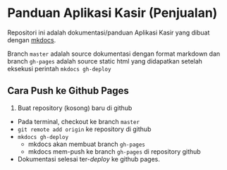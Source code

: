 # Panduan Aplikasi Kasir (Penjualan)

Repositori ini adalah dokumentasi/panduan Aplikasi Kasir yang dibuat dengan [mkdocs](http://www.mkdocs.org).

Branch `master` adalah source dokumentasi dengan format markdown dan branch `gh-pages` adalah source static html yang didapatkan setelah eksekusi perintah `mkdocs gh-deploy`

## Cara Push ke Github Pages
1.  Buat repository (kosong) baru di github
*  Pada terminal, checkout ke branch `master`
*  `git remote add origin` ke repository di github
*  `mkdocs gh-deploy`
    *  mkdocs akan membuat branch `gh-pages`
    *  mkdocs mem-push ke branch `gh-pages` di repository github
*  Dokumentasi selesai ter-*deploy* ke github pages.